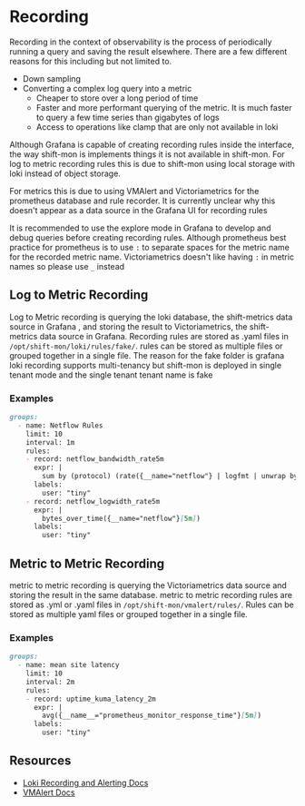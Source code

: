 # Recording

Recording in the context of observability is the process of periodically running a query and saving the result elsewhere.
There are a few different reasons for this including but not limited to.
* Down sampling
* Converting a complex log query into a metric
  * Cheaper to store over a long period of time
  * Faster and more performant querying of the metric. It is much faster to query a few time series than gigabytes of logs
  * Access to operations like clamp that are only not available in loki

Although Grafana is capable of creating recording rules inside the interface, the way shift-mon is implements things it is not available in shift-mon.
For log to metric recording rules this is due to shift-mon using local storage with loki instead of object storage.

For metrics this is due to using VMAlert and Victoriametrics for the prometheus database and rule recorder.
It is currently unclear why this doesn't appear as a data source in the Grafana UI for recording rules

It is recommended to use the explore mode in Grafana to develop and debug queries before creating recording rules.
Although prometheus best practice for prometheus is to use `:` to separate spaces for the metric name for the recorded metric name.
Victoriametrics doesn't like having `:` in metric names so please use `_` instead

## Log to Metric Recording
Log to Metric recording is querying the loki database, the shift-metrics data source in Grafana , and storing the result to Victoriametrics, the shift-metrics data source in Grafana.
Recording rules are stored as .yaml files in `/opt/shift-mon/loki/rules/fake/`.
rules can be stored as multiple files or grouped together in a single file.
The reason for the fake folder is grafana loki recording supports multi-tenancy but shift-mon is deployed in single tenant mode and the single tenant tenant name is fake

### Examples

```markdown
groups:
  - name: Netflow Rules
    limit: 10
    interval: 1m
    rules:
    - record: netflow_bandwidth_rate5m
      expr: |
        sum by (protocol) (rate({__name="netflow"} | logfmt | unwrap bytes(in_bytes)[1s])) + sum by (protocol) (rate({__name="netflow"} | logfmt | unwrap bytes(out_bytes)[1s]))
      labels:
        user: "tiny"
    - record: netflow_logwidth_rate5m
      expr: |
        bytes_over_time({__name="netflow"}[5m])
      labels:
        user: "tiny"

```

## Metric to Metric Recording
metric to metric recording is querying the Victoriametrics data source and storing the result in the same database.
metric to metric recording rules are stored as .yml or .yaml files in `/opt/shift-mon/vmalert/rules/`.
Rules can be stored as multiple yaml files or grouped together in a single file.

### Examples
```markdown
groups:
  - name: mean site latency
    limit: 10
    interval: 2m
    rules:
    - record: uptime_kuma_latency_2m
      expr: |
        avg({__name__="prometheus_monitor_response_time"}[5m])
      labels:
        user: "tiny"
```

## Resources
* [Loki Recording and Alerting Docs](https://grafana.com/docs/loki/latest/alert/#recording-rules)
* [VMAlert Docs](https://docs.victoriametrics.com/vmalert.html#rules)